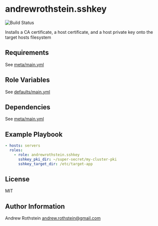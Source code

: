 andrewrothstein.sshkey
=========
![Build Status](https://github.com/andrewrothstein/ansible-sshkey/actions/workflows/build.yml/badge.svg)

Installs a CA certificate, a host certificate, and a host private key onto the target hosts filesystem

Requirements
------------

See [meta/main.yml](meta/main.yml)

Role Variables
--------------

See [defaults/main.yml](defaults/main.yml)

Dependencies
------------

See [meta/main.yml](meta/main.yml)

Example Playbook
----------------

```yml
- hosts: servers
  roles:
    - role: andrewrothstein.sshkey
      sshkey_pki_dir: ~/super-secret/my-cluster-pki
      sshkey_target_dir: /etc/target-app
```

License
-------

MIT

Author Information
------------------

Andrew Rothstein <andrew.rothstein@gmail.com>
